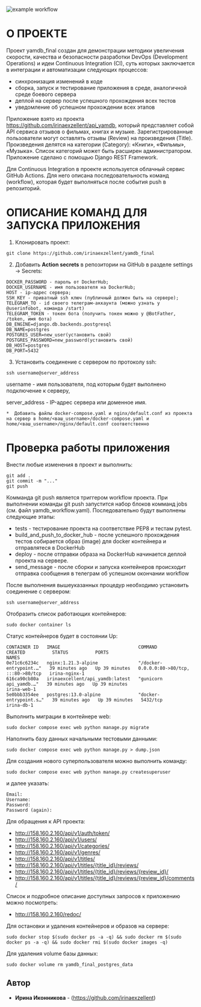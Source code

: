 ![example workflow](https://github.com/irinaexzellent/yamdb_final/actions/workflows/yamdb_workflow.yml/badge.svg)

# О ПРОЕКТЕ

Проект yamdb_final создан для демонстрации методики увеличения скорости, качества и безопасности разработки DevOps (Development Operations) и идеи Continuous Integration (CI),
суть которых заключается в интеграции и автоматизации следующих процессов:
* синхронизация изменений в коде
* сборка, запуск и тестирование приложения в среде, аналогичной среде боевого сервера
* деплой на сервер после успешного прохождения всех тестов
* уведомление об успешном прохождении всех этапов

Приложение взято из проекта https://github.com/irinaexzellent/api_yamdb, который представляет собой API сервиса отзывов о фильмах, книгах и музыке.
Зарегистрированные пользователи могут оставлять отзывы (Review) на произведения (Title).
Произведения делятся на категории (Category): «Книги», «Фильмы», «Музыка». 
Список категорий может быть расширен администратором. Приложение сделано с помощью Django REST Framework.

Для Continuous Integration в проекте используется облачный сервис GitHub Actions.
Для него описана последовательность команд (workflow), которая будет выполняться после события push в репозиторий.

# ОПИСАНИЕ КОМАНД ДЛЯ ЗАПУСКА ПРИЛОЖЕНИЯ

1. Клонировать проект:
```
git clone https://github.com/irinaexzellent/yamdb_final
```
2. Добавить **Action secrets** в репозитории на GitHub в разделе settings -> Secrets:

```
DOCKER_PASSWORD - пароль от DockerHub;
DOCKER_USERNAME - имя пользователя на DockerHub;
HOST - ip-адрес сервера;
SSH_KEY - приватный ssh ключ (публичный должен быть на сервере);
TELEGRAM_TO - id своего телеграм-аккаунта (можно узнать у @userinfobot, команда /start)
TELEGRAM_TOKEN - токен бота (получить токен можно у @BotFather, /token, имя бота)
DB_ENGINE=django.db.backends.postgresql
DB_NAME=postgres
POSTGRES_USER=new_user(установить свой)
POSTGRES_PASSWORD=new_password(установить свой)
DB_HOST=postgres
DB_PORT=5432
```
3. Установить соединение с сервером по протоколу ssh:
```
ssh username@server_address
```
username - имя пользователя, под которым будет выполнено подключение к серверу,
    
server_address - IP-адрес сервера или доменное имя.
```
*  Добавить файлы docker-compose.yaml и nginx/default.conf из проекта на сервер в home/<ваш_username>/docker-compose.yaml и home/<ваш_username>/nginx/default.conf соответственно
```
# Проверка работы приложения

Внести любые изменения в проект и выполнить:
```
git add .
git commit -m "..."
git push
```
Комманда git push является триггером workflow проекта.
При выполнении команды git push запустится набор блоков комманд jobs (см. файл yamdb_workflow.yaml).
Последовательно будут выполнены следующие этапы:
* tests - тестирование проекта на соответствие PEP8 и тестам pytest.
* build_and_push_to_docker_hub - после успешного прохождения тестов собирается образ (image) для docker контейнера 
и отправлятеся в DockerHub
* deploy - после отправки образа на DockerHub начинается деплой проекта на сервере.
* send_message - после сборки и запуска контейнеров происходит отправка сообщения в 
  телеграм об успешном окончании workflow

После выполнения вышеуказанных процедур необходимо установить соединение с сервером:
```
ssh username@server_address
```
Отобразить список работающих контейнеров:
```
sudo docker container ls
```
Статус контейнеров будет в состоянии Up:
```
CONTAINER ID   IMAGE                             COMMAND                  CREATED          STATUS          PORTS                               NAMES
0e71c6c6234c   nginx:1.21.3-alpine               "/docker-entrypoint.…"   39 minutes ago   Up 39 minutes   0.0.0.0:80->80/tcp, :::80->80/tcp   irina-nginx-1
616ca90cb80a   irinaexcellent/api_yamdb:latest   "gunicorn api_yamdb.…"   39 minutes ago   Up 39 minutes                                       irina-web-1
5e0bbb3354ee   postgres:13.0-alpine              "docker-entrypoint.s…"   39 minutes ago   Up 39 minutes   5432/tcp                            irina-db-1
```
Выполнить миграции в контейнере web:
```
sudo docker compose exec web python manage.py migrate
```

Наполнить базу данных начальными тестовыми данными:
```
sudo docker compose exec web python manage.py > dump.json
```

Для создания нового суперпользователя можно выполнить команду:
```
sudo docker compose exec web python manage.py createsuperuser
```
и далее указать: 
```
Email:
Username:
Password:
Password (again):
```
Для обращения к API проекта:

* http://158.160.2.160/api/v1/auth/token/
* http://158.160.2.160/api/v1/users/
* http://158.160.2.160/api/v1/categories/
* http://158.160.2.160/api/v1/genres/
* http://158.160.2.160/api/v1/titles/
* http://158.160.2.160/api/v1/titles/{title_id}/reviews/
* http://158.160.2.160/api/v1/titles/{title_id}/reviews/{review_id}/
* http://158.160.2.160/api/v1/titles/{title_id}/reviews/{review_id}/comments/

Cписок и подробное описание доступных запросов к приложению можно посмотреть:
* http://158.160.2.160/redoc/

Для остановки и удаления контейнеров и образов на сервере:
```
sudo docker stop $(sudo docker ps -a -q) && sudo docker rm $(sudo docker ps -a -q) && sudo docker rmi $(sudo docker images -q)
```
Для удаления volume базы данных:
```
sudo docker volume rm yamdb_final_postgres_data
```

## Автор

* **Ирина Иконникова** - (https://github.com/irinaexzellent)


